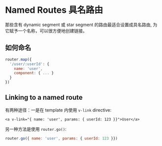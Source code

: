 # Named Routes 具名路由

那些含有 dynamic segment 或 star segment 的路由最适合设置成具名路由,  为它赋予一个名称，可以很方便地创建链接。

## 如何命名

```js
router.map({
  '/user/:userId': {
    name: 'user',
    component: { ... }
  }
})
```

## Linking to a named route

有两种途径：一是在 template 内使用 `v-link` directive:

```vue
<a v-link="{ name: 'user', params: { userId: 123 }}">User</a>
```

另一种方法是使用 `router.go()`:

```js
router.go({ name: 'user', params: { userId: 123 }})
```


